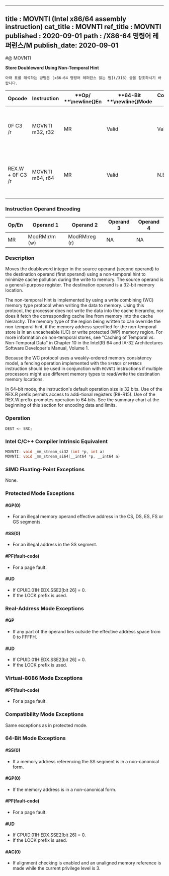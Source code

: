 ----------------------------
title : MOVNTI (Intel x86/64 assembly instruction)
cat_title : MOVNTI
ref_title : MOVNTI
published : 2020-09-01
path : /X86-64 명령어 레퍼런스/M
publish_date: 2020-09-01
----------------------------


#@ MOVNTI

**Store Doubleword Using Non-Temporal Hint**

```lec-info
아래 표를 해석하는 방법은 [x86-64 명령어 레퍼런스 읽는 법](/316) 글을 참조하시기 바랍니다.
```

|**Opcode**|**Instruction**|**Op/ **\newline{}**En**|**64-Bit **\newline{}**Mode**|**Compat/**\newline{}**Leg Mode**|**Description**|
|----------|---------------|------------------------|-----------------------------|---------------------------------|---------------|
|0F C3 /r|MOVNTI m32, r32|MR|Valid|Valid|Move doubleword from r32 to m32 using non-temporal hint.|
|REX.W + 0F C3 /r|MOVNTI m64, r64|MR|Valid |N.E.|Move quadword from r64 to m64 using non-temporal hint.|
### Instruction Operand Encoding


|Op/En|Operand 1|Operand 2|Operand 3|Operand 4|
|-----|---------|---------|---------|---------|
|MR|ModRM:r/m (w)|ModRM:reg (r)|NA|NA|
### Description


Moves the doubleword integer in the source operand (second operand) to the destination operand (first operand) using a non-temporal hint to minimize cache pollution during the write to memory. The source operand is a general-purpose register. The destination operand is a 32-bit memory location.

The non-temporal hint is implemented by using a write combining (WC) memory type protocol when writing the data to memory. Using this protocol, the processor does not write the data into the cache hierarchy, nor does it fetch the corresponding cache line from memory into the cache hierarchy. The memory type of the region being written to can override the non-temporal hint, if the memory address specified for the non-temporal store is in an uncacheable (UC) or write protected (WP) memory region. For more information on non-temporal stores, see "Caching of Temporal vs. Non-Temporal Data" in Chapter 10 in the Intel(R) 64 and IA-32 Architectures Software Developer's Manual, Volume 1.

Because the WC protocol uses a weakly-ordered memory consistency model, a fencing operation implemented with the `SFENCE` or `MFENCE` instruction should be used in conjunction with `MOVNTI` instructions if multiple processors might use different memory types to read/write the destination memory locations.

In 64-bit mode, the instruction's default operation size is 32 bits. Use of the REX.R prefix permits access to addi-tional registers (R8-R15). Use of the REX.W prefix promotes operation to 64 bits. See the summary chart at the beginning of this section for encoding data and limits.


### Operation

```info-verb
DEST <- SRC;
```

### Intel C/C++ Compiler Intrinsic Equivalent

```cpp
MOVNTI: void _mm_stream_si32 (int *p, int a)
MOVNTI: void _mm_stream_si64(__int64 *p, __int64 a)
```
### SIMD Floating-Point Exceptions


None.


### Protected Mode Exceptions

#### #GP(0)
* For an illegal memory operand effective address in the CS, DS, ES, FS or GS segments.

#### #SS(0)
* For an illegal address in the SS segment. 

#### #PF(fault-code)
* For a page fault.

#### #UD
* If CPUID.01H:EDX.SSE2[bit 26] = 0.
* If the LOCK prefix is used.

### Real-Address Mode Exceptions

#### #GP
* If any part of the operand lies outside the effective address space from 0 to FFFFH.

#### #UD
* If CPUID.01H:EDX.SSE2[bit 26] = 0.
* If the LOCK prefix is used.

### Virtual-8086 Mode Exceptions

#### #PF(fault-code)
* For a page fault.

### Compatibility Mode Exceptions



Same exceptions as in protected mode.


### 64-Bit Mode Exceptions

#### #SS(0)
* If a memory address referencing the SS segment is in a non-canonical form.

#### #GP(0)
* If the memory address is in a non-canonical form.

#### #PF(fault-code)
* For a page fault.

#### #UD
* If CPUID.01H:EDX.SSE2[bit 26] = 0.
* If the LOCK prefix is used.

#### #AC(0)
* If alignment checking is enabled and an unaligned memory reference is made while the current privilege level is 3.

